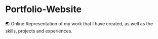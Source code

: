# Portfolio-Website
🌏 Online Representation of my work that I have created, as well as the skills, projects and experiences.
